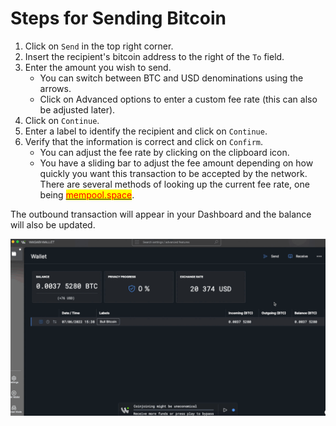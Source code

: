 # Steps for Sending Bitcoin

1. Click on `Send` in the top right corner.
2. Insert the recipient's bitcoin address to the right of the `To` field.
3. Enter the amount you wish to send.&#x20;
   * You can switch between BTC and USD denominations using the arrows.&#x20;
   * Click on Advanced options to enter a custom fee rate (this can also be adjusted later).
4. Click on `Continue`.
5. Enter a label to identify the recipient and click on `Continue`.
6. Verify that the information is correct and click on `Confirm`.
   * You can adjust the fee rate by clicking on the clipboard icon.
   * You have a sliding bar to adjust the fee amount depending on how quickly you want this transaction to be accepted by the network. There are several methods of looking up the current fee rate, one being <mark style="color:red;"></mark> [<mark style="color:red;">mempool.space</mark>](http://mempool.space).

The outbound transaction will appear in your Dashboard and the balance will also be updated.&#x20;

![](<../.gitbook/assets/Send gif.gif>)
